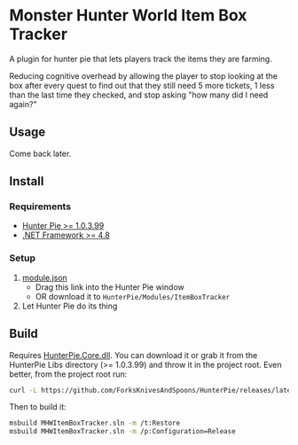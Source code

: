 # Monster Hunter World Item Box Tracker

A plugin for hunter pie that lets players track the items they are farming.

Reducing cognitive overhead by allowing the player to stop looking at the box after every quest to find out that they still need 5 more tickets, 1 less than the last time they checked, and stop asking "how many did I need again?"

## Usage

Come back later.

## Install

### Requirements

- [Hunter Pie >= 1.0.3.99](https://github.com/Haato3o/HunterPie)
- [.NET Framework >= 4.8](https://dotnet.microsoft.com/download/dotnet-framework/net48)

### Setup

1. [module.json]()
   - Drag this link into the Hunter Pie window
   - OR download it to `HunterPie/Modules/ItemBoxTracker`
2. Let Hunter Pie do its thing

## Build

Requires [HunterPie.Core.dll](https://github.com/ForksKnivesAndSpoons/HunterPie/releases/latest/download/HunterPie.Core.dll).
You can download it or grab it from the HunterPie Libs directory (>= 1.0.3.99) and throw it in the project root. Even better, from the project root run:

```bash
curl -L https://github.com/ForksKnivesAndSpoons/HunterPie/releases/latest/download/HunterPie.Core.dll -o HunterPie.Core.dll
```

Then to build it:

```bash
msbuild MHWItemBoxTracker.sln -m /t:Restore
msbuild MHWItemBoxTracker.sln -m /p:Configuration=Release
```
